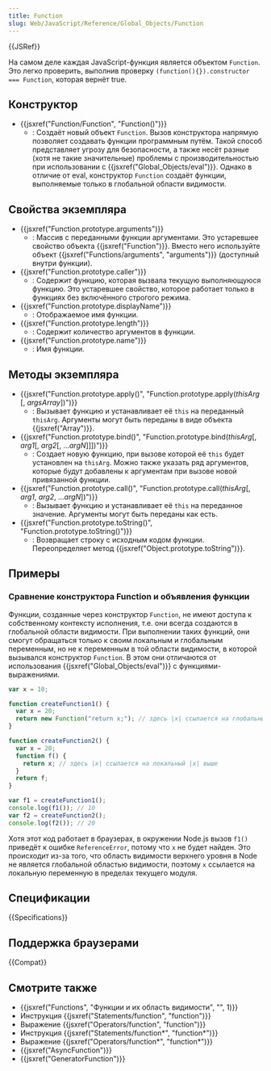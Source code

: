 ```yaml
---
title: Function
slug: Web/JavaScript/Reference/Global_Objects/Function
---
```


{{JSRef}}

На самом деле каждая JavaScript-функция является объектом `Function`. Это легко проверить, выполнив проверку `(function(){}).constructor === Function`, которая вернёт true.

## Конструктор

- {{jsxref("Function/Function", "Function()")}}
  - : Создаёт новый объект `Function`. Вызов конструктора напрямую позволяет создавать функции программным путём. Такой способ представляет угрозу для безопасности, а также несёт разные (хотя не такие значительные) проблемы с производительностью при использовании с {{jsxref("Global_Objects/eval")}}. Однако в отличие от eval, конструктор `Function` создаёт функции, выполняемые только в глобальной области видимости.

## Свойства экземпляра

- {{jsxref("Function.prototype.arguments")}}
  - : Массив с переданными функции аргументами.
    Это устаревшее свойство объекта {{jsxref("Function")}}. Вместо него используйте объект {{jsxref("Functions/arguments", "arguments")}} (доступный внутри функции).
- {{jsxref("Function.prototype.caller")}}
  - : Содержит функцию, которая вызвала текущую выполняющуюся функцию.
    Это устаревшее свойство, которое работает только в функциях без включённого строгого режима.
- {{jsxref("Function.prototype.displayName")}}
  - : Отображаемое имя функции.
- {{jsxref("Function.prototype.length")}}
  - : Содержит количество аргументов в функции.
- {{jsxref("Function.prototype.name")}}
  - : Имя функции.

## Методы экземпляра

- {{jsxref("Function.prototype.apply()", "Function.prototype.apply(<var>thisArg</var> [, <var>argsArray</var>])")}}
  - : Вызывает функцию и устанавливает её `this` на переданный `thisArg`. Аргументы могут быть переданы в виде объекта {{jsxref("Array")}}.
- {{jsxref("Function.prototype.bind()", "Function.prototype.bind(<var>thisArg</var>[, <var>arg1</var>[, <var>arg2</var>[, ...<var>argN</var>]]])")}}
  - : Создает новую функцию, при вызове которой её `this` будет установлен на `thisArg`. Можно также указать ряд аргументов, которые будут добавлены к аргументам при вызове новой привязанной функции.
- {{jsxref("Function.prototype.call()", "Function.prototype.call(<var>thisArg</var>[, <var>arg1</var>, <var>arg2</var>, ...<var>argN</var>])")}}
  - : Вызывает функцию и устанавливает её `this` на переданное значение. Аргументы могут быть переданы как есть.
- {{jsxref("Function.prototype.toString()", "Function.prototype.toString()")}}
  - : Возвращает строку с исходным кодом функции.
    Переопределяет метод {{jsxref("Object.prototype.toString")}}.

## Примеры

### Сравнение конструктора Function и объявления функции

Функции, созданные через конструктор `Function`, не имеют доступа к собственному контексту исполнения, т.е. они всегда создаются в глобальной области видимости. При выполнении таких функций, они смогут обращаться только к своим локальным и глобальным переменным, но не к переменным в той области видимости, в которой вызывался конструктор `Function`. В этом они отличаются от использования {{jsxref("Global_Objects/eval")}} с функциями-выражениями.

```js
var x = 10;

function createFunction1() {
  var x = 20;
  return new Function("return x;"); // здесь |x| ссылается на глобальный |x|
}

function createFunction2() {
  var x = 20;
  function f() {
    return x; // здесь |x| ссылается на локальный |x| выше
  }
  return f;
}

var f1 = createFunction1();
console.log(f1()); // 10
var f2 = createFunction2();
console.log(f2()); // 20
```

Хотя этот код работает в браузерах, в окружении Node.js вызов `f1()` приведёт к ошибке `ReferenceError`, потому что `x` не будет найден. Это происходит из-за того, что область видимости верхнего уровня в Node не является глобальной областью видимости, поэтому `x` ссылается на локальную переменную в пределах текущего модуля.

## Спецификации

{{Specifications}}

## Поддержка браузерами

{{Compat}}

## Смотрите также

- {{jsxref("Functions", "Функции и их область видимости", "", 1)}}
- Инструкция {{jsxref("Statements/function", "function")}}
- Выражение {{jsxref("Operators/function", "function")}}
- Инструкция {{jsxref("Statements/function*", "function*")}}
- Выражение {{jsxref("Operators/function*", "function*")}}
- {{jsxref("AsyncFunction")}}
- {{jsxref("GeneratorFunction")}}
